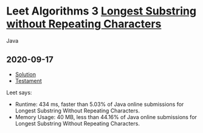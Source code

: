 


# Leet Algorithms 3 [Longest Substring without Repeating Characters](https://leetcode.com/problems/longest-substring-without-repeating-characters)
Java


## 2020-09-17
* [Solution](Solution.java)
* [Testament](Testament.java)

Leet says:

* Runtime: 434 ms, faster than 5.03% of Java online submissions for Longest Substring Without Repeating Characters.
* Memory Usage: 40 MB, less than 44.16% of Java online submissions for Longest Substring Without Repeating Characters.
